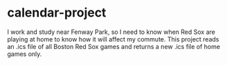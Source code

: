 # calendar-project
I work and study near Fenway Park, so I need to know when Red Sox are playing at home to know how it will affect my commute.
This project reads an .ics file of all Boston Red Sox games and returns a new .ics file of home games only.
